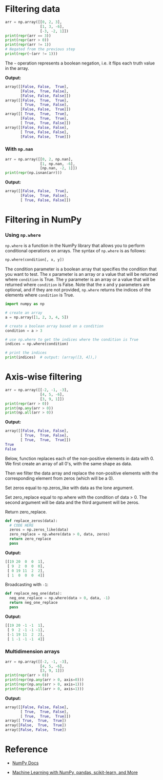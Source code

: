 # Filtering data

```py
arr = np.array([[0, 2, 3],
                [1, 3, -6],
                [-3, -2, 1]])
print(repr(arr == 3))
print(repr(arr > 0))
print(repr(arr != 1))
# Negated from the previous step
print(repr(~(arr != 1)))
```

The `~` operation represents a boolean negation, i.e. it flips each truth value in the array.

**Output:**

```py
array([[False, False,  True],
       [False,  True, False],
       [False, False, False]])
array([[False,  True,  True],
       [ True,  True, False],
       [False, False,  True]])
array([[ True,  True,  True],
       [False,  True,  True],
       [ True,  True, False]])
array([[False, False, False],
       [ True, False, False],
       [False, False,  True]])
```

### With `np.nan`

```py
arr = np.array([[0, 2, np.nan],
                [1, np.nan, -6],
                [np.nan, -2, 1]])
print(repr(np.isnan(arr)))
```

**Output:**

```py
array([[False, False,  True],
       [False,  True, False],
       [ True, False, False]])
```

# Filtering in NumPy

### Using `np.where`

`np.where` is a function in the NumPy library that allows you to perform conditional operations on arrays. The syntax of `np.where` is as follows:

```py
np.where(condition[, x, y])
```

The condition parameter is a boolean array that specifies the condition that you want to test. The x parameter is an array or a value that will be returned where `condition` is True. The y parameter is an array or a value that will be returned where `condition` is False. Note that the x and y parameters are optional, and if they are not provided, `np.where` returns the indices of the elements where `condition` is True.

```py
import numpy as np

# create an array
a = np.array([1, 2, 3, 4, 5])

# create a boolean array based on a condition
condition = a > 3

# use np.where to get the indices where the condition is True
indices = np.where(condition)

# print the indices
print(indices)  # output: (array([3, 4]),)
```

# Axis-wise filtering

```py
arr = np.array([[-2, -1, -3],
                [4, 5, -6],
                [3, 9, 1]])
print(repr(arr > 0))
print(np.any(arr > 0))
print(np.all(arr > 0))
```

**Output:**

```py
array([[False, False, False],
       [ True,  True, False],
       [ True,  True,  True]])
True
False
```

Below, function replaces each of the non-positive elements in data with 0. We first create an array of all 0's, with the same shape as data.

Then we filter the data array and replace the non-positive elements with the corresponding element from zeros (which will be a 0).

Set zeros equal to np.zeros_like with data as the lone argument.

Set zero_replace equal to np.where with the condition of data > 0. The second argument will be data and the third argument will be zeros.

Return zero_replace.

```py
def replace_zeros(data):
  # CODE HERE
  zeros = np.zeros_like(data)
  zero_replace = np.where(data > 0, data, zeros)
  return zero_replace
  pass
```

**Output:**

```py
[[19 20  0  0  1],
 [ 9  2  0  0  0],
 [ 0 19 11  2  2],
 [ 1  0  0  0  4]]
```

Broadcasting with `-1`:

```py
def replace_neg_one(data):
  neg_one_replace = np.where(data > 0, data, -1)
  return neg_one_replace
  pass
```

**Output:**

```py
[[19 20 -1 -1  1],
 [ 9  2 -1 -1 -1],
 [-1 19 11  2  2],
 [ 1 -1 -1 -1  4]]
```

### Multidimension arrays

```py
arr = np.array([[-2, -1, -3],
                [4, 5, -6],
                [3, 9, 1]])
print(repr(arr > 0))
print(repr(np.any(arr > 0, axis=0)))
print(repr(np.any(arr > 0, axis=1)))
print(repr(np.all(arr > 0, axis=1)))
```

**Output:**

```py
array([[False, False, False],
       [ True,  True, False],
       [ True,  True,  True]])
array([ True,  True,  True])
array([False,  True,  True])
array([False, False,  True])
```

# Reference

- [NumPy Docs](https://numpy.org/doc/stable/)

- [Machine Learning with NumPy, pandas, scikit-learn, and More](https://www.educative.io/courses/machine-learning-numpy-pandas-scikit-learn)
